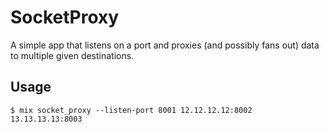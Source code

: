 # SocketProxy

A simple app that listens on a port and proxies (and possibly fans out) data to multiple given destinations.

## Usage

```
$ mix socket_proxy --listen-port 8001 12.12.12.12:8002 13.13.13.13:8003
```
